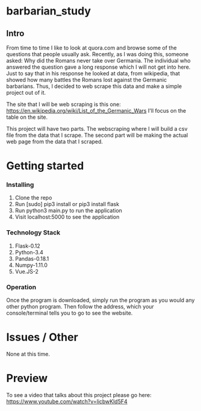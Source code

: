 # barbarian_study
## Intro

From time to time I like to look at quora.com and browse some of the questions
that people usually ask. Recently, as I was doing this, someone asked: Why
did the Romans never take over Germania. The individual who answered the question
gave a long response which I will not get into here. Just to say that in his
response he looked at data, from wikipedia, that showed how many battles the
Romans lost against the Germanic barbarians. Thus, I decided to web scrape this
data and make a simple project out of it.

The site that I will be web scraping is this one:
https://en.wikipedia.org/wiki/List_of_the_Germanic_Wars
I'll focus on the table on the site.

This project will have two parts. The webscraping where I will build a csv file
from the data that I scrape. The second part will be making the actual web page
from the data that I scraped.

# Getting started
### Installing

1. Clone the repo
2. Run [sudo] pip3 install or pip3 install flask
3. Run python3 main.py to run the application
6. Visit localhost:5000 to see the application

### Technology Stack

1. Flask-0.12
2. Python-3.4
3. Pandas-0.18.1
4. Numpy-1.11.0
5. Vue.JS-2

### Operation

Once the program is downloaded, simply run the program as you would any other python program.
Then follow the address, which your console/terminal tells you to go to see the
website.

# Issues / Other

None at this time.

# Preview

To see a video that talks about this project please go here: https://www.youtube.com/watch?v=licbwKld5F4
